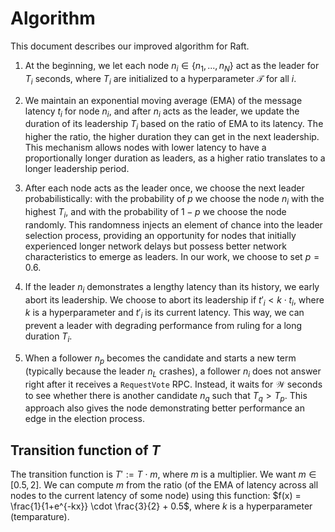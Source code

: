# Algorithm

This document describes our improved algorithm for Raft.

1. At the beginning, we let each node $n_i \in \{n_1, ..., n_N\}$ act as the leader for $T_i$ seconds, where $T_i$ are initialized to a hyperparameter $\mathcal{T}$ for all $i$.

2. We maintain an exponential moving average (EMA) of the message latency $t_i$ for node $n_i$, and after $n_i$ acts as the leader, we update the duration of its leadership $T_i$ based on the ratio of EMA to its latency.
The higher the ratio, the higher duration they can get in the next leadership.
This mechanism allows nodes with lower latency to have a proportionally longer duration as leaders, as a higher ratio translates to a longer leadership period.

3. After each node acts as the leader once, we choose the next leader probabilistically: with the probability of $p$ we choose the node $n_i$ with the highest $T_i$, and with the probability of $1 - p$ we choose the node randomly.
This randomness injects an element of chance into the leader selection process, providing an opportunity for nodes that initially experienced longer network delays but possess better network characteristics to emerge as leaders.
In our work, we choose to set $p = 0.6$.

4. If the leader $n_i$ demonstrates a lengthy latency than its history, we early abort its leadership.
We choose to abort its leadership if $t'_i < k \cdot t_i$, where $k$ is a hyperparameter and $t'_i$ is its current latency.
This way, we can prevent a leader with degrading performance from ruling for a long duration $T_i$.

5. When a follower $n_p$ becomes the candidate and starts a new term (typically because the leader $n_L$ crashes), a follower $n_i$ does not answer right after it receives a $\mathtt{RequestVote}$ RPC.
Instead, it waits for $\mathcal{W}$ seconds to see whether there is another candidate $n_q$ such that $T_q > T_p$.
This approach also gives the node demonstrating better performance an edge in the election process.

## Transition function of $T$

The transition function is $T' := T \cdot m$, where $m$ is a multiplier. We want $m \in [0.5, 2]$.
We can compute $m$ from the ratio (of the EMA of latency across all nodes to the current latency of some node) using this function: $f(x) = \frac{1}{1+e^{-kx}} \cdot \frac{3}{2} + 0.5$, where $k$ is a hyperparameter (temparature).
